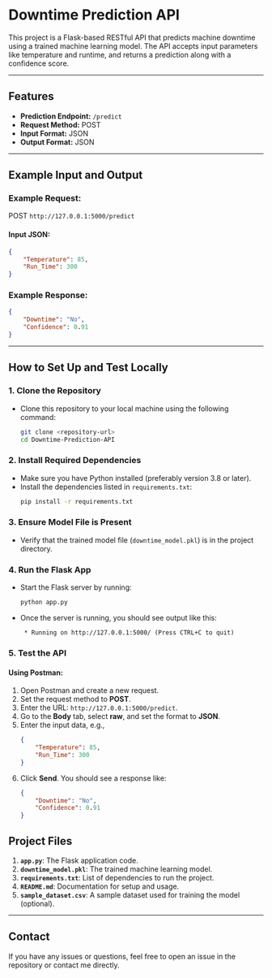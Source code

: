 # Downtime Prediction API

This project is a Flask-based RESTful API that predicts machine downtime using a trained machine learning model. The API accepts input parameters like temperature and runtime, and returns a prediction along with a confidence score.

---

## Features
- **Prediction Endpoint:** `/predict`
- **Request Method:** POST
- **Input Format:** JSON
- **Output Format:** JSON

---

## Example Input and Output

### **Example Request**:
POST `http://127.0.0.1:5000/predict`

#### Input JSON:
```json
{
    "Temperature": 85,
    "Run_Time": 300
}
```

### **Example Response**:
```json
{
    "Downtime": "No",
    "Confidence": 0.91
}
```

---

## How to Set Up and Test Locally

### **1. Clone the Repository**
- Clone this repository to your local machine using the following command:
  ```bash
  git clone <repository-url>
  cd Downtime-Prediction-API
  ```

### **2. Install Required Dependencies**
- Make sure you have Python installed (preferably version 3.8 or later).
- Install the dependencies listed in `requirements.txt`:
  ```bash
  pip install -r requirements.txt
  ```

### **3. Ensure Model File is Present**
- Verify that the trained model file (`downtime_model.pkl`) is in the project directory.

### **4. Run the Flask App**
- Start the Flask server by running:
  ```bash
  python app.py
  ```
- Once the server is running, you should see output like this:
  ```
   * Running on http://127.0.0.1:5000/ (Press CTRL+C to quit)
  ```

### **5. Test the API**

#### **Using Postman**:
1. Open Postman and create a new request.
2. Set the request method to **POST**.
3. Enter the URL: `http://127.0.0.1:5000/predict`.
4. Go to the **Body** tab, select **raw**, and set the format to **JSON**.
5. Enter the input data, e.g.,
   ```json
   {
       "Temperature": 85,
       "Run_Time": 300
   }
   ```
6. Click **Send**. You should see a response like:
   ```json
   {
       "Downtime": "No",
       "Confidence": 0.91
   }
   ```

## Project Files

1. **`app.py`**: The Flask application code.
2. **`downtime_model.pkl`**: The trained machine learning model.
3. **`requirements.txt`**: List of dependencies to run the project.
4. **`README.md`**: Documentation for setup and usage.
5. **`sample_dataset.csv`**: A sample dataset used for training the model (optional).

---


## Contact
If you have any issues or questions, feel free to open an issue in the repository or contact me directly.


